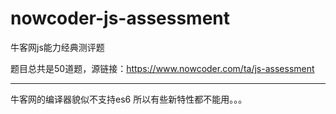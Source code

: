 # nowcoder-js-assessment
牛客网js能力经典测评题

题目总共是50道题，源链接：https://www.nowcoder.com/ta/js-assessment

---
牛客网的编译器貌似不支持es6 所以有些新特性都不能用。。。

